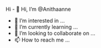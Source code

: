 Hi - 👋 Hi, I’m @Anithaanne
- 👀 I’m interested in ...
- 🌱 I’m currently learning ...
- 💞️ I’m looking to collaborate on ...
- 📫 How to reach me ...

<!---
Anithaanne/Anithaanne is a ✨ special ✨ repository because its `README.md` (this file) appears on your GitHub profile.
You can click the Preview link to take a look at your changes.
--->

